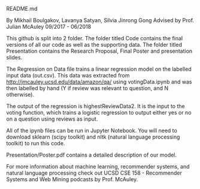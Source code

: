 README.md

By Mikhail Boulgakov, Lavanya Satyan, Silvia Jinrong Gong
Advised by Prof. Julian McAuley
09/2017 - 06/2018

This github is split into 2 folder. The folder titled Code contains the final
versions of all our code as well as the supporting data. The folder titled Presentation contains the Research Proposal, Final Poster and presentation slides.

The Regression on Data file trains a linear regression model on the labelled 
input data (out.csv). This data was extracted from 
http://jmcauley.ucsd.edu/data/amazon/qa/ using votingData.ipynb and was then 
labelled by hand (Y if review was relevant to question, and N otherwise).

The output of the regression is highestReviewData2. It is the input to the
voting function, which trains a logistic regression to output either yes or no
on a question using reviews as input.

All of the ipynb files can be run in Jupyter Notebook. You will need to
download sklearn (scipy toolkit) and nltk (natural language processing toolkit)
to run this code.

Presentation/Poster.pdf contains a detailed description of our model.

For more information about machine learning, recommender systems, and natural
language processing check out UCSD CSE 158 - Recommender Systems and Web Mining
podcasts by Prof. McAuley.
